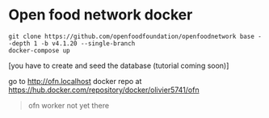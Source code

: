 # Open food network docker

```
git clone https://github.com/openfoodfoundation/openfoodnetwork base --depth 1 -b v4.1.20 --single-branch
docker-compose up
```

[you have to create and seed the database (tutorial coming soon)]

go to http://ofn.localhost
docker repo at https://hub.docker.com/repository/docker/olivier5741/ofn

> ofn worker not yet there